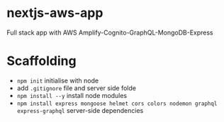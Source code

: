 # nextjs-aws-app
Full stack app with AWS Amplify-Cognito-GraphQL-MongoDB-Express

# Scaffolding

- `npm init` initialise with node
- add `.gitignore` file and server side folde
- `npm install --y` install node modules
- `npm install express mongoose helmet cors colors nodemon graphql express-graphql` server-side dependencies

